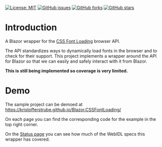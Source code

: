 [![License: MIT](https://img.shields.io/badge/License-MIT-yellow.svg)](/LICENSE.md)
[![GitHub issues](https://img.shields.io/github/issues/KristofferStrube/Blazor.CSSFontLoading)](https://github.com/KristofferStrube/Blazor.CSSFontLoading/issues)
[![GitHub forks](https://img.shields.io/github/forks/KristofferStrube/Blazor.CSSFontLoading)](https://github.com/KristofferStrube/Blazor.CSSFontLoading/network/members)
[![GitHub stars](https://img.shields.io/github/stars/KristofferStrube/Blazor.CSSFontLoading)](https://github.com/KristofferStrube/Blazor.CSSFontLoading/stargazers)
<!--[![NuGet Downloads (official NuGet)](https://img.shields.io/nuget/dt/KristofferStrube.Blazor.CSSFontLoading?label=NuGet%20Downloads)](https://www.nuget.org/packages/KristofferStrube.Blazor.CSSFontLoading/)-->

# Introduction
A Blazor wrapper for the [CSS Font Loading](https://drafts.csswg.org/css-font-loading/) browser API.

The API standardizes ways to dynamically load fonts in the browser and to check for their support. This project implements a wrapper around the API for Blazor so that we can easily and safely interact with it from Blazor.

**This is still being implemented so coverage is very limited.**

# Demo
The sample project can be demoed at https://kristofferstrube.github.io/Blazor.CSSFontLoading/

On each page you can find the corresponding code for the example in the top right corner.

On the [Status page](https://kristofferstrube.github.io/Blazor.CSSFontLoading/Status) you can see how much of the WebIDL specs this wrapper has covered.

